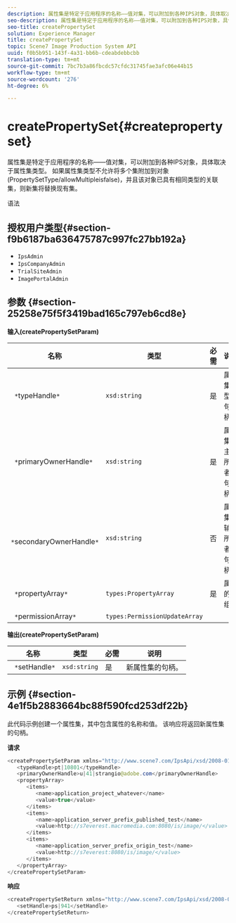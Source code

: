 ```yaml
---
description: 属性集是特定于应用程序的名称——值对集，可以附加到各种IPS对象，具体取决于属性集类型。 如果属性集类型不允许将多个集附加到对象(PropertySetType/allowMultipleisfalse)，并且该对象已具有相同类型的关联集，则新集将替换现有集。
seo-description: 属性集是特定于应用程序的名称——值对集，可以附加到各种IPS对象，具体取决于属性集类型。 如果属性集类型不允许将多个集附加到对象(PropertySetType/allowMultipleisfalse)，并且该对象已具有相同类型的关联集，则新集将替换现有集。
seo-title: createPropertySet
solution: Experience Manager
title: createPropertySet
topic: Scene7 Image Production System API
uuid: f0b5b951-143f-4a31-bb6b-cdeabdebbcbb
translation-type: tm+mt
source-git-commit: 7bc7b3a86fbcdc57cfdc31745fae3afc06e44b15
workflow-type: tm+mt
source-wordcount: '276'
ht-degree: 6%

---
```



# createPropertySet{#createpropertyset}

属性集是特定于应用程序的名称——值对集，可以附加到各种IPS对象，具体取决于属性集类型。 如果属性集类型不允许将多个集附加到对象(PropertySetType/allowMultipleisfalse)，并且该对象已具有相同类型的关联集，则新集将替换现有集。

语法

## 授权用户类型{#section-f9b6187ba636475787c997fc27bb192a}

* `IpsAdmin`
* `IpsCompanyAdmin`
* `TrialSiteAdmin`
* `ImagePortalAdmin`

## 参数 {#section-25258e75f5f3419bad165c797eb6cd8e}

**输入(createPropertySetParam)**

| 名称 | 类型 | 必需 | 说明 |
|---|---|---|---|
| ` *`typeHandle`*` | `xsd:string` | 是 | 属性集类型的句柄。 |
| ` *`primaryOwnerHandle`*` | `xsd:string` | 是 | 属性集的主要所有者的句柄。 |
| ` *`secondaryOwnerHandle`*` | `xsd:string` | 否 | 属性集的辅助所有者的句柄。 |
| ` *`propertyArray`*` | `types:PropertyArray` | 是 | 属性的数组。 |
| ` *`permissionArray`*` | `types:PermissionUpdateArray` |  |  |

**输出(createPropertySetParam)**

| 名称 | 类型 | 必需 | 说明 |
|---|---|---|---|
| ` *`setHandle`*` | `xsd:string` | 是 | 新属性集的句柄。 |

## 示例 {#section-4e1f5b2883664bc88f590fcd253df22b}

此代码示例创建一个属性集，其中包含属性的名称和值。 该响应将返回新属性集的句柄。

**请求**

```java
<createPropertySetParam xmlns="http://www.scene7.com/IpsApi/xsd/2008-01-15">
   <typeHandle>pt|10801</typeHandle>
   <primaryOwnerHandle>u|41|strangio@adobe.com</primaryOwnerHandle>
   <propertyArray>
      <items>
         <name>application_project_whatever</name>
         <value>true</value>
      </items>
      <items>
         <name>application_server_prefix_published_test</name>
         <value>http://s7everest.macromedia.com:8080/is/image/</value>
      </items>
      <items>
         <name>application_server_prefix_origin_test</name>
         <value>http://s7everest:8080/is/image/</value>
      </items>
   </propertyArray>
</createPropertySetParam>
```

**响应**

```java
<createPropertySetReturn xmlns="http://www.scene7.com/IpsApi/xsd/2008-01-15">
   <setHandle>ps|941</setHandle>
</createPropertySetReturn>
```

